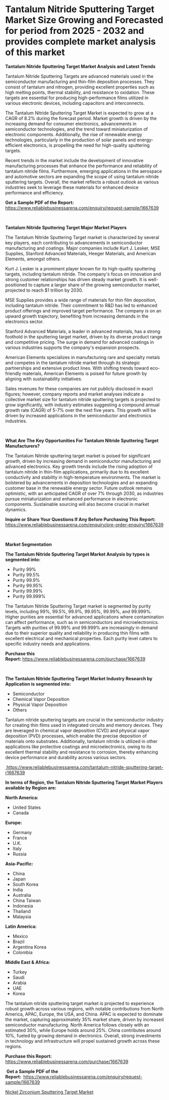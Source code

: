 <p><h1>Tantalum Nitride Sputtering Target Market Size Growing and Forecasted for period from 2025 - 2032 and provides complete market analysis of this market</h1></p><p><strong>Tantalum Nitride Sputtering Target Market Analysis and Latest Trends</strong></p>
<p><p>Tantalum Nitride Sputtering Targets are advanced materials used in the semiconductor manufacturing and thin-film deposition processes. They consist of tantalum and nitrogen, providing excellent properties such as high melting points, thermal stability, and resistance to oxidation. These targets are essential for producing high-performance films utilized in various electronic devices, including capacitors and interconnects.</p><p>The Tantalum Nitride Sputtering Target Market is expected to grow at a CAGR of 8.2% during the forecast period. Market growth is driven by the increasing demand for consumer electronics, advancements in semiconductor technologies, and the trend toward miniaturization of electronic components. Additionally, the rise of renewable energy technologies, particularly in the production of solar panels and energy-efficient electronics, is propelling the need for high-quality sputtering targets.</p><p>Recent trends in the market include the development of innovative manufacturing processes that enhance the performance and reliability of tantalum nitride films. Furthermore, emerging applications in the aerospace and automotive sectors are expanding the scope of using tantalum nitride sputtering targets. Overall, the market reflects a robust outlook as various industries seek to leverage these materials for enhanced device performance and efficiency.</p></p>
<p><strong>Get a Sample PDF of the Report:&nbsp;</strong> <a href="https://www.reliablebusinessarena.com/enquiry/request-sample/1667639?utm_campaign=3041&utm_medium=2&utm_source=Github&utm_content=ia&utm_term=08032025&utm_id=tantalum-nitride-sputtering-target">https://www.reliablebusinessarena.com/enquiry/request-sample/1667639</a></p>
<p>&nbsp;</p>
<p><strong>Tantalum Nitride Sputtering Target Major Market Players</strong></p>
<p><p>The Tantalum Nitride Sputtering Target market is characterized by several key players, each contributing to advancements in semiconductor manufacturing and coatings. Major companies include Kurt J. Lesker, MSE Supplies, Stanford Advanced Materials, Heeger Materials, and American Elements, amongst others.</p><p>Kurt J. Lesker is a prominent player known for its high-quality sputtering targets, including tantalum nitride. The company's focus on innovation and strong customer relationships has driven steady market growth. It is well-positioned to capture a larger share of the growing semiconductor market, projected to reach $1 trillion by 2030.</p><p>MSE Supplies provides a wide range of materials for thin film deposition, including tantalum nitride. Their commitment to R&D has led to enhanced product offerings and improved target performance. The company is on an upward growth trajectory, benefiting from increasing demands in the electronics sector.</p><p>Stanford Advanced Materials, a leader in advanced materials, has a strong foothold in the sputtering target market, driven by its diverse product range and competitive pricing. The surge in demand for advanced coatings in various industries supports the company's expansion prospects.</p><p>American Elements specializes in manufacturing rare and specialty metals and competes in the tantalum nitride market through its strategic partnerships and extensive product lines. With shifting trends toward eco-friendly materials, American Elements is poised for future growth by aligning with sustainability initiatives.</p><p>Sales revenues for these companies are not publicly disclosed in exact figures; however, company reports and market analyses indicate a collective market size for tantalum nitride sputtering targets is projected to grow significantly, with industry estimates suggesting a compound annual growth rate (CAGR) of 5-7% over the next five years. This growth will be driven by increased applications in the semiconductor and electronics industries.</p></p>
<p>&nbsp;</p>
<p><strong>What Are The Key Opportunities For Tantalum Nitride Sputtering Target Manufacturers?</strong></p>
<p><p>The Tantalum Nitride sputtering target market is poised for significant growth, driven by increasing demand in semiconductor manufacturing and advanced electronics. Key growth trends include the rising adoption of tantalum nitride in thin-film applications, primarily due to its excellent conductivity and stability in high-temperature environments. The market is bolstered by advancements in deposition technologies and an expanding customer base in the renewable energy sector. Future outlook remains optimistic, with an anticipated CAGR of over 7% through 2030, as industries pursue miniaturization and enhanced performance in electronic components. Sustainable sourcing will also become crucial in market dynamics.</p></p>
<p><strong>Inquire or Share Your Questions If Any Before Purchasing This Report:</strong> <a href="https://www.reliablebusinessarena.com/enquiry/pre-order-enquiry/1667639?utm_campaign=3041&utm_medium=2&utm_source=Github&utm_content=ia&utm_term=08032025&utm_id=tantalum-nitride-sputtering-target">https://www.reliablebusinessarena.com/enquiry/pre-order-enquiry/1667639</a></p>
<p>&nbsp;</p>
<p><strong>Market Segmentation</strong></p>
<p><strong>The Tantalum Nitride Sputtering Target Market Analysis by types is segmented into:</strong></p>
<p><ul><li>Purity 99%</li><li>Purity 99.5%</li><li>Purity 99.9%</li><li>Purity 99.95%</li><li>Purity 99.99%</li><li>Purity 99.999%</li></ul></p>
<p><p>The Tantalum Nitride Sputtering Target market is segmented by purity levels, including 99%, 99.5%, 99.9%, 99.95%, 99.99%, and 99.999%. Higher purities are essential for advanced applications where contamination can affect performance, such as in semiconductors and microelectronics. Targets with purities of 99.99% and 99.999% are increasingly in demand due to their superior quality and reliability in producing thin films with excellent electrical and mechanical properties. Each purity level caters to specific industry needs and applications.</p></p>
<p><strong>Purchase this Report:&nbsp;</strong><a href="https://www.reliablebusinessarena.com/purchase/1667639?utm_campaign=3041&utm_medium=2&utm_source=Github&utm_content=ia&utm_term=08032025&utm_id=tantalum-nitride-sputtering-target">https://www.reliablebusinessarena.com/purchase/1667639</a></p>
<p>&nbsp;</p>
<p><strong>The Tantalum Nitride Sputtering Target Market Industry Research by Application is segmented into:</strong></p>
<p><ul><li>Semiconductor</li><li>Chemical Vapor Deposition</li><li>Physical Vapor Deposition</li><li>Others</li></ul></p>
<p><p>Tantalum nitride sputtering targets are crucial in the semiconductor industry for creating thin films used in integrated circuits and memory devices. They are leveraged in chemical vapor deposition (CVD) and physical vapor deposition (PVD) processes, which enable the precise deposition of materials onto substrates. Additionally, tantalum nitride is utilized in other applications like protective coatings and microelectronics, owing to its excellent thermal stability and resistance to corrosion, thereby enhancing device performance and durability across various sectors.</p></p>
<p><a href="https://www.reliablebusinessarena.com/tantalum-nitride-sputtering-target-r1667639?utm_campaign=3041&utm_medium=2&utm_source=Github&utm_content=ia&utm_term=08032025&utm_id=tantalum-nitride-sputtering-target">&nbsp;https://www.reliablebusinessarena.com/tantalum-nitride-sputtering-target-r1667639</a></p>
<p><strong>In terms of Region, the Tantalum Nitride Sputtering Target Market Players available by Region are:</strong></p>
<p>
    <p> <strong> North America: </strong>
        <ul>
            <li>United States</li>
            <li>Canada</li>
        </ul>
        </p> 
    <p> <strong> Europe: </strong>
        <ul>
            <li>Germany</li>
            <li>France</li>
            <li>U.K.</li>
            <li>Italy</li>
            <li>Russia</li>
        </ul>
        </p> 
    <p> <strong> Asia-Pacific: </strong>
        <ul>
            <li>China</li>
            <li>Japan</li>
            <li>South Korea</li>
            <li>India</li>
            <li>Australia</li>
            <li>China Taiwan</li>
            <li>Indonesia</li>
            <li>Thailand</li>
            <li>Malaysia</li>
        </ul>
        </p> 
    <p> <strong> Latin America: </strong>
        <ul>
            <li>Mexico</li>
            <li>Brazil</li>
            <li>Argentina Korea</li>
            <li>Colombia</li>
        </ul>
        </p> 
    <p> <strong> Middle East & Africa: </strong>
        <ul>
            <li>Turkey</li>
            <li>Saudi</li>
            <li>Arabia</li>
            <li>UAE</li>
            <li>Korea</li>
        </ul>
    </p>
    </p>
<p><p>The tantalum nitride sputtering target market is projected to experience robust growth across various regions, with notable contributions from North America, APAC, Europe, the USA, and China. APAC is expected to dominate the market, capturing approximately 35% market share, driven by increased semiconductor manufacturing. North America follows closely with an estimated 30%, while Europe holds around 25%. China contributes around 10%, fueled by growing demand in electronics. Overall, strong investments in technology and infrastructure will propel sustained growth across these regions.</p></p>
<p><strong>Purchase this Report: </strong><a href="https://www.reliablebusinessarena.com/purchase/1667639?utm_campaign=3041&utm_medium=2&utm_source=Github&utm_content=ia&utm_term=08032025&utm_id=tantalum-nitride-sputtering-target">https://www.reliablebusinessarena.com/purchase/1667639</a></p>
<p>&nbsp;<strong>Get a Sample PDF of the Report:&nbsp;&nbsp;</strong><a href="https://www.reliablebusinessarena.com/enquiry/request-sample/1667639?utm_campaign=3041&utm_medium=2&utm_source=Github&utm_content=ia&utm_term=08032025&utm_id=tantalum-nitride-sputtering-target">https://www.reliablebusinessarena.com/enquiry/request-sample/1667639</a></p>
<p><strong></strong></p>
<p><p><a href="https://github.com/rianttegang/Market-Research-Report-List-1/blob/main/nickel-zirconium-sputtering-target-market.md?utm_campaign=3041&utm_medium=2&utm_source=Github&utm_content=ia&utm_term=08032025&utm_id=tantalum-nitride-sputtering-target">Nickel Zirconium Sputtering Target Market</a></p></p>